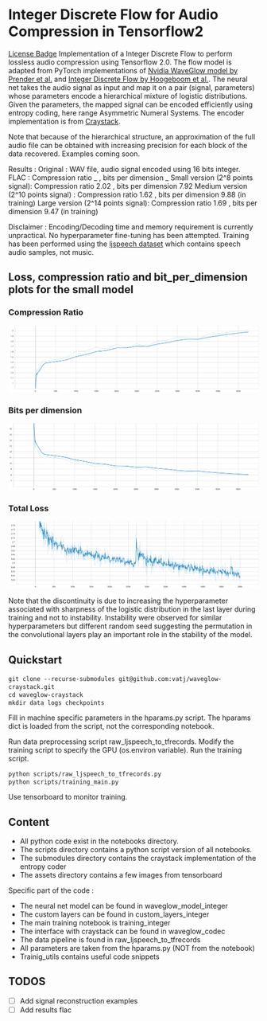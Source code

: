 # Integer Discrete Flow for Audio Compression in Tensorflow2
[License Badge](https://img.shields.io/github/license/vatj/waveglow-craystack?style=plastic)
Implementation of a Integer Discrete Flow to perform lossless audio compression using Tensorflow 2.0. The flow model is adapted from PyTorch implementations of [Nvidia WaveGlow model by Prender et al.](https://arxiv.org/abs/1811.00002) and [Integer Discrete Flow by Hoogeboom et al.](https://arxiv.org/abs/1905.07376). The neural net takes the audio signal as input and map it on a pair (signal, parameters) whose parameters encode a hierarchical mixture of logistic distributions. Given the parameters, the mapped signal can be encoded efficiently using entropy coding, here range Asymmetric Numeral Systems. The encoder implementation is from [Craystack](https://openreview.net/forum?id=r1lZgyBYwS).

Note that because of the hierarchical structure, an approximation of the full audio file can be obtained with increasing precision for each block of the data recovered. Examples coming soon.


Results :
Original : WAV file, audio signal encoded using 16 bits integer.
FLAC : Compression ratio _ , bits per dimension _
Small version (2^8 points signal): Compression ratio 2.02 , bits per dimension 7.92
Medium version (2^10 points signal) : Compression ratio 1.62 , bits per dimension 9.88  (in training)
Large version (2^14 points signal): Compression ratio 1.69 , bits per dimension 9.47 (in training)

Disclaimer : Encoding/Decoding time and memory requirement is currently unpractical. No hyperparameter fine-tuning has been attempted. Training has been performed using the [ljspeech dataset](https://keithito.com/LJ-Speech-Dataset/) which contains speech audio samples, not music.

## Loss, compression ratio and bit_per_dimension plots for the small model


### Compression Ratio
![Compression ration](/assets/compression_ratio.svg)

### Bits per dimension
![Bits per dimension](/assets/bits_per_dim.svg)

### Total Loss
![Loss Plot](/assets/total_loss.svg)

Note that the discontinuity is due to increasing the hyperparameter associated with sharpness of the logistic distribution in the last layer during training and not to instability. Instability were observed for similar hyperparameters but different random seed suggesting the permutation in the convolutional layers play an important role in the stability of the model.

## Quickstart

```shell
git clone --recurse-submodules git@github.com:vatj/waveglow-craystack.git
cd waveglow-craystack
mkdir data logs checkpoints
```

Fill in machine specific parameters in the hparams.py script. The hparams dict is loaded from the script, not the corresponding notebook.

Run data preprocessing script raw_ljspeech_to_tfrecords. Modify the training script to specify the GPU (os.environ variable). Run the training script. 

```shell
python scripts/raw_ljspeech_to_tfrecords.py
python scripts/training_main.py
```

Use tensorboard to monitor training. 


## Content

- All python code exist in the notebooks directory.
- The scripts directory contains a python script version of all notebooks.
- The submodules directory contains the craystack implementation of the entropy coder
- The assets directory contains a few images from tensorboard

Specific part of the code :
- The neural net model can be found in waveglow_model_integer
- The custom layers can be found in custom_layers_integer
- The main training notebook is training_integer
- The interface with craystack can be found in waveglow_codec
- The data pipeline is found in raw_ljspeech_to_tfrecords
- All parameters are taken from the hparams.py (NOT from the notebook)
- Trainig_utils contains useful code snippets


## TODOS

- [ ] Add signal reconstruction examples
- [ ] Add results flac
